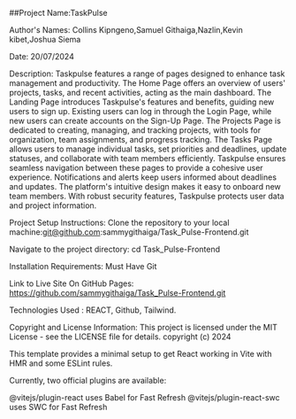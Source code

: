 
##Project Name:TaskPulse

Author's Names: Collins Kipngeno,Samuel Githaiga,Nazlin,Kevin kibet,Joshua Siema

Date: 20/07/2024

Description: Taskpulse features a range of pages designed to enhance task management and productivity. The Home Page offers an overview of users' projects, tasks, and recent activities, acting as the main dashboard. The Landing Page introduces Taskpulse's features and benefits, guiding new users to sign up. Existing users can log in through the Login Page, while new users can create accounts on the Sign-Up Page. The Projects Page is dedicated to creating, managing, and tracking projects, with tools for organization, team assignments, and progress tracking. The Tasks Page allows users to manage individual tasks, set priorities and deadlines, update statuses, and collaborate with team members efficiently. Taskpulse ensures seamless navigation between these pages to provide a cohesive user experience. Notifications and alerts keep users informed about deadlines and updates. The platform's intuitive design makes it easy to onboard new team members. With robust security features, Taskpulse protects user data and project information.


Project Setup Instructions: Clone the repository to your local machine:git@github.com:sammygithaiga/Task_Pulse-Frontend.git

Navigate to the project directory: cd Task_Pulse-Frontend

Installation Requirements: Must Have Git

Link to Live Site On GitHub Pages: https://github.com/sammygithaiga/Task_Pulse-Frontend.git

Technologies Used : REACT, Github, Tailwind.

Copyright and License Information: This project is licensed under the MIT License - see the LICENSE file for details. copyright (c) 2024

This template provides a minimal setup to get React working in Vite with HMR and some ESLint rules.

Currently, two official plugins are available:

@vitejs/plugin-react uses Babel for Fast Refresh
@vitejs/plugin-react-swc uses SWC for Fast Refresh
